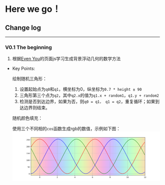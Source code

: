 # Here we go！

## Change log
---

### V0.1 The beginning
1. 根据[Even You](http://evanyou.me)的页面js学习生成背景浮动几何的数学方法
- Key Points:

    绘制随机三角形：
    
    1. 设置起始点为`q0`和`q1`，横坐标为0，纵坐标为`0.7 * height ± 90`
    2. 三角形第三个点为`q2`，其中`q2.x`的值为`q1.x + random1`，`q1.y + random2`
    3. 检测是否到达边界，如果为否，则`q0 = q1， q1 = q2`，重复循环；如果到达边界则结束。
    
    随机颜色填充：
    
    使用三个不同相的`cos`函数生成rgb的数值，示例如下图：
    ![img](/sources/colorful.png)

